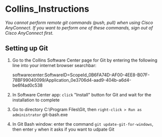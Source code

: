 # Collins_Instructions

*You cannot perform remote git commands (push, pull) when using Cisco AnyConnect. If you want to perform one of these commands, sign out of Cisco AnyConnect first.*

## Setting up Git

1. Go to the Collins Software Center page for Git by entering the following line into your internet browser searchbar:
   
   softwarecenter:SoftwareID=ScopeId_0B6FA74D-AF00-4EE8-B07F-78BF99040099/Application_0e3706d4-aad9-404b-a6d4-be6f4ad0c538

3. In Software Center app: `click` "Install" button for Git and wait for the installation to complete
4. Go to directory C:\Program Files\Git, then `right-click > Run as administrator` git-bash.exe
5. In Git Bash window: enter the command `git update-git-for-windows`, then enter `y` when it asks if you want to udpate Git
